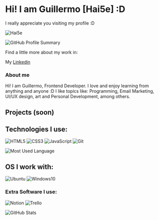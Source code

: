 # Hi! I am Guillermo [Hai5e] :D
I really appreciate you visiting my profile :D

![Hai5e](./images/)

![GitHub Profile Summary](https://github-profile-summary-cards.vercel.app/api/cards/profile-details?username={username}&theme=vue)

Find a little more about my work in:

My [Linkedin](https://www.linkedin.com/in/guillermo-rosales-n%C3%BA%C3%B1ez-17b1b61b9)



### About me
Hi! I am Guillermo, Frontend Developer. I love and enjoy learning from anything and anyone :D
I like topics like: Programming, Email Marketing, UI/UX design, art and Personal Development, among others.


## Projects (soon)

## Technologies I use:

![HTML5](https://img.shields.io/badge/HTML5-E34F26?style=for-the-badge&logo=html5&logoColor=white)  ![CSS3](https://img.shields.io/badge/CSS3-1572B6?style=for-the-badge&logo=css3&logoColor=white)  ![JavaScript](https://img.shields.io/badge/JavaScript-323330?style=for-the-badge&logo=javascript&logoColor=F7DF1E)  ![Git](https://img.shields.io/badge/GIT-E44C30?style=for-the-badge&logo=git&logoColor=white)  

![Most Used Language](https://github-readme-stats.vercel.app/api/top-langs/?username={username})


## OS I work with:
![Ubuntu](https://img.shields.io/badge/Ubuntu-E95420?style=for-the-badge&logo=ubuntu&logoColor=white)  ![Windows10](https://img.shields.io/badge/Windows-0078D6?style=for-the-badge&logo=windows&logoColor=white)

### Extra Software I use:

![Notion](https://img.shields.io/badge/Notion-000000?style=for-the-badge&logo=notion&logoColor=white)  ![Trello](https://img.shields.io/badge/Trello-0052CC?style=for-the-badge&logo=trello&logoColor=white)

![GitHub Stats](https://github-readme-stats.vercel.app/api?username={username})

<!--
**Hai5edfm/Hai5edfm** is a ✨ _special_ ✨ repository because its `README.md` (this file) appears on your GitHub profile.

Here are some ideas to get you started:

- 🔭 I’m currently working on ...
- 🌱 I’m currently learning ...
- 👯 I’m looking to collaborate on ...
- 🤔 I’m looking for help with ...
- 💬 Ask me about ...
- 📫 How to reach me: ...
- 😄 Pronouns: ...
- ⚡ Fun fact: ...
-->
